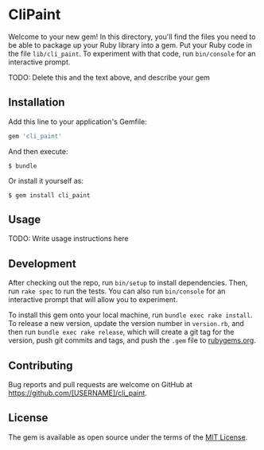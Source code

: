 # CliPaint

Welcome to your new gem! In this directory, you'll find the files you need to be able to package up your Ruby library into a gem. Put your Ruby code in the file `lib/cli_paint`. To experiment with that code, run `bin/console` for an interactive prompt.

TODO: Delete this and the text above, and describe your gem

## Installation

Add this line to your application's Gemfile:

```ruby
gem 'cli_paint'
```

And then execute:

    $ bundle

Or install it yourself as:

    $ gem install cli_paint

## Usage

TODO: Write usage instructions here

## Development

After checking out the repo, run `bin/setup` to install dependencies. Then, run `rake spec` to run the tests. You can also run `bin/console` for an interactive prompt that will allow you to experiment.

To install this gem onto your local machine, run `bundle exec rake install`. To release a new version, update the version number in `version.rb`, and then run `bundle exec rake release`, which will create a git tag for the version, push git commits and tags, and push the `.gem` file to [rubygems.org](https://rubygems.org).

## Contributing

Bug reports and pull requests are welcome on GitHub at https://github.com/[USERNAME]/cli_paint.


## License

The gem is available as open source under the terms of the [MIT License](http://opensource.org/licenses/MIT).

